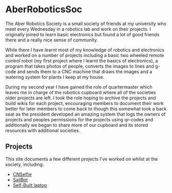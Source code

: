 
# AberRoboticsSoc
The Aber Robotics Society is a small society of friends at my university who meet every Wednesday in a robotics lab and work on their projects. I originally joined to learn basic electronics but found a lot of good friends there and a really nice sense of community.

While there I have learnt most of my knowledge of robotics and electronics and worked on a number of projects including a basic two wheeled remote control robot (my first project where I learnt the basics of electronics), a program that takes photos of people, converts the images to lines and g-code and sends them to a CNC machine that draws the images and a watering system for plants I keep at my house.

During my second year I have gained the role of quartermaster which leaves me in charge of the robotics cupboard where all of the societies older projects are left. I took the role hoping to archive the projects and build wikis for each project, encouraging members to document their work better for later members to come back to though this somewhat took a back seat as the president developed an amazing system that logs the owners of projects and peoples permissions for the projects using qr-codes and additionally we began to share more of our cupboard and its stored resources with additional societies.

## Projects
This site documents a few different projects I've worked on whilst at the society, including:
- [CNSelfie](CNCMachine.html)
- [SailBot](SailBot.html)
- [Self-Built laptop](Laptop.md)
